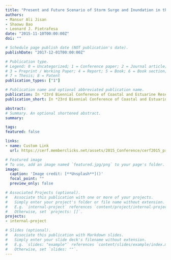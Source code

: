 ```yaml
---
title: "Present and Future Scenario of Storm Surge and Inundation in the Ganges-Brahmaputra-Meghna Delta, Bangladesh"
authors:
- Mansur Ali Jisan
- Shaowu Bao
- Leonard J. Pietrafesa
date: "2015-11-10T00:00:00Z"
doi: ""

# Schedule page publish date (NOT publication's date).
publishDate: "2017-12-01T00:00:00Z"

# Publication type.
# Legend: 0 = Uncategorized; 1 = Conference paper; 2 = Journal article;
# 3 = Preprint / Working Paper; 4 = Report; 5 = Book; 6 = Book section;
# 7 = Thesis; 8 = Patent
publication_types: ["1"]

# Publication name and optional abbreviated publication name.
publication: In *23rd Biennial Conference of Coastal and Estuarine Research Federation (CERF), Portland, OR*
publication_short: In *23rd Biennial Conference of Coastal and Estuarine Research Federation (CERF), Portland, OR*

abstract: 
# Summary. An optional shortened abstract.
summary: 

tags:
featured: false

links:
- name: Custom Link
  url: https://cerf.memberclicks.net/assets/2015_Conference/cerf2015_program_web.pdf

# Featured image
# To use, add an image named `featured.jpg/png` to your page's folder. 
image:
  caption: 'Image credit: [**Unsplash**]()'
  focal_point: ""
  preview_only: false

# Associated Projects (optional).
#   Associate this publication with one or more of your projects.
#   Simply enter your project's folder or file name without extension.
#   E.g. `internal-project` references `content/project/internal-project/index.md`.
#   Otherwise, set `projects: []`.
projects:
- internal-project

# Slides (optional).
#   Associate this publication with Markdown slides.
#   Simply enter your slide deck's filename without extension.
#   E.g. `slides: "example"` references `content/slides/example/index.md`.
#   Otherwise, set `slides: ""`.
---
```



